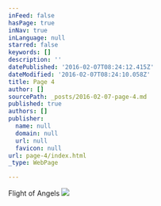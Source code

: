 ```yaml
---
inFeed: false
hasPage: true
inNav: true
inLanguage: null
starred: false
keywords: []
description: ''
datePublished: '2016-02-07T08:24:12.415Z'
dateModified: '2016-02-07T08:24:10.058Z'
title: Page 4
author: []
sourcePath: _posts/2016-02-07-page-4.md
published: true
authors: []
publisher:
  name: null
  domain: null
  url: null
  favicon: null
url: page-4/index.html
_type: WebPage

---
```

Flight of Angels
![](https://s3-us-west-2.amazonaws.com/the-grid-img/p/f52aeef67859fbd8f864afb75df0bbb6925f7d20.png)
